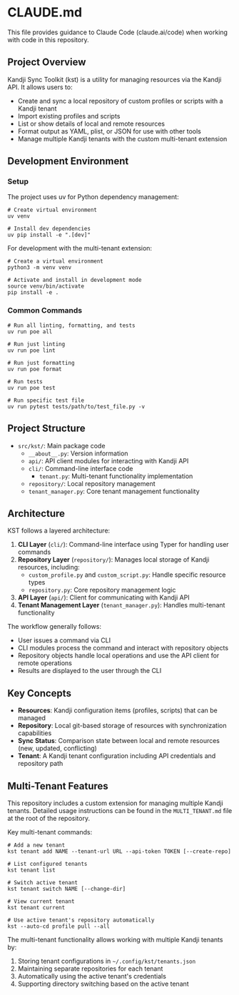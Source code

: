 # CLAUDE.md

This file provides guidance to Claude Code (claude.ai/code) when working with code in this repository.

## Project Overview

Kandji Sync Toolkit (kst) is a utility for managing resources via the Kandji API. It allows users to:
- Create and sync a local repository of custom profiles or scripts with a Kandji tenant
- Import existing profiles and scripts
- List or show details of local and remote resources
- Format output as YAML, plist, or JSON for use with other tools
- Manage multiple Kandji tenants with the custom multi-tenant extension

## Development Environment

### Setup

The project uses uv for Python dependency management:

```
# Create virtual environment
uv venv

# Install dev dependencies
uv pip install -e ".[dev]"
```

For development with the multi-tenant extension:
```
# Create a virtual environment
python3 -m venv venv

# Activate and install in development mode
source venv/bin/activate
pip install -e .
```

### Common Commands

```
# Run all linting, formatting, and tests
uv run poe all

# Run just linting
uv run poe lint

# Run just formatting
uv run poe format

# Run tests
uv run poe test

# Run specific test file
uv run pytest tests/path/to/test_file.py -v
```

## Project Structure

- `src/kst/`: Main package code
  - `__about__.py`: Version information
  - `api/`: API client modules for interacting with Kandji API
  - `cli/`: Command-line interface code
    - `tenant.py`: Multi-tenant functionality implementation
  - `repository/`: Local repository management
  - `tenant_manager.py`: Core tenant management functionality

## Architecture

KST follows a layered architecture:

1. **CLI Layer** (`cli/`): Command-line interface using Typer for handling user commands
2. **Repository Layer** (`repository/`): Manages local storage of Kandji resources, including:
   - `custom_profile.py` and `custom_script.py`: Handle specific resource types
   - `repository.py`: Core repository management logic
3. **API Layer** (`api/`): Client for communicating with Kandji API
4. **Tenant Management Layer** (`tenant_manager.py`): Handles multi-tenant functionality

The workflow generally follows:
- User issues a command via CLI
- CLI modules process the command and interact with repository objects
- Repository objects handle local operations and use the API client for remote operations
- Results are displayed to the user through the CLI

## Key Concepts

- **Resources**: Kandji configuration items (profiles, scripts) that can be managed
- **Repository**: Local git-based storage of resources with synchronization capabilities
- **Sync Status**: Comparison state between local and remote resources (new, updated, conflicting)
- **Tenant**: A Kandji tenant configuration including API credentials and repository path

## Multi-Tenant Features

This repository includes a custom extension for managing multiple Kandji tenants. Detailed usage instructions can be found in the `MULTI_TENANT.md` file at the root of the repository.

Key multi-tenant commands:
```
# Add a new tenant
kst tenant add NAME --tenant-url URL --api-token TOKEN [--create-repo]

# List configured tenants
kst tenant list

# Switch active tenant
kst tenant switch NAME [--change-dir]

# View current tenant
kst tenant current

# Use active tenant's repository automatically
kst --auto-cd profile pull --all
```

The multi-tenant functionality allows working with multiple Kandji tenants by:
1. Storing tenant configurations in `~/.config/kst/tenants.json`
2. Maintaining separate repositories for each tenant
3. Automatically using the active tenant's credentials
4. Supporting directory switching based on the active tenant